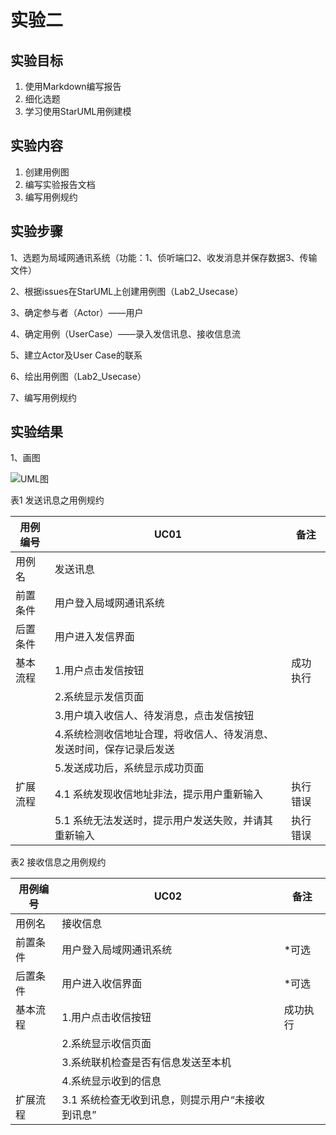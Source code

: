 # 实验二

## 实验目标

1. 使用Markdown编写报告 
2. 细化选题
3. 学习使用StarUML用例建模 

## 实验内容

1. 创建用例图 
2. 编写实验报告文档 
3. 编写用例规约 

## 实验步骤

1、选题为局域网通讯系统（功能：1、侦听端口2、收发消息并保存数据3、传输文件）

2、根据issues在StarUML上创建用例图（Lab2_Usecase）

3、确定参与者（Actor）——用户

4、确定用例（UserCase）——录入发信讯息、接收信息流

5、建立Actor及User Case的联系

6、绘出用例图（Lab2_Usecase）

7、编写用例规约

## 实验结果

1、画图

![UML图](https://github.com/acoffeeworld/uml-modeling-2020/raw/master/students/1714080902512/UseCaseDiagram1.jpg)

表1 发送讯息之用例规约

| 用例编号 | UC01                                                         | 备注     |
| -------- | ------------------------------------------------------------ | -------- |
| 用例名   | 发送讯息                                                     |          |
| 前置条件 | 用户登入局域网通讯系统                                       |          |
| 后置条件 | 用户进入发信界面                                             |          |
| 基本流程 | 1.用户点击发信按钮                                           | 成功执行 |
|          | 2.系统显示发信页面                                           |          |
|          | 3.用户填入收信人、待发消息，点击发信按钮                     |          |
|          | 4.系统检测收信地址合理，将收信人、待发消息、发送时间，保存记录后发送 |          |
|          | 5.发送成功后，系统显示成功页面                               |          |
| 扩展流程 | 4.1 系统发现收信地址非法，提示用户重新输入                   | 执行错误 |
|          | 5.1 系统无法发送时，提示用户发送失败，并请其重新输入         | 执行错误 |

表2 接收信息之用例规约

| 用例编号 | UC02                                             | 备注     |
| -------- | ------------------------------------------------ | -------- |
| 用例名   | 接收信息                                         |          |
| 前置条件 | 用户登入局域网通讯系统                           | *可选    |
| 后置条件 | 用户进入收信界面                                 | *可选    |
| 基本流程 | 1.用户点击收信按钮                               | 成功执行 |
|          | 2.系统显示收信页面                               |          |
|          | 3.系统联机检查是否有信息发送至本机               |          |
|          | 4.系统显示收到的信息                             |          |
| 扩展流程 | 3.1 系统检查无收到讯息，则提示用户“未接收到讯息” |          |

